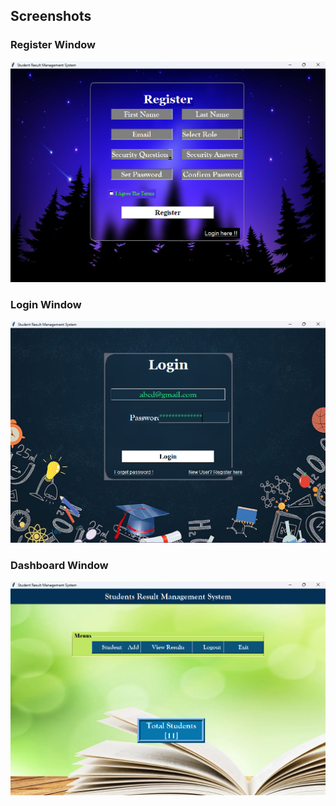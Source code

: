 ## Screenshots

### Register Window
![Register window](screenshots/register_window.png)

### Login Window
![Login window](screenshots/login_window.png)

### Dashboard Window
![Dashboard window](screenshots/dashboard_window.png)



